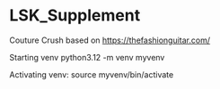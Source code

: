 # LSK_Supplement

Couture Crush based on https://thefashionguitar.com/

Starting venv
python3.12 -m venv myvenv

Activating venv:
source myvenv/bin/activate



